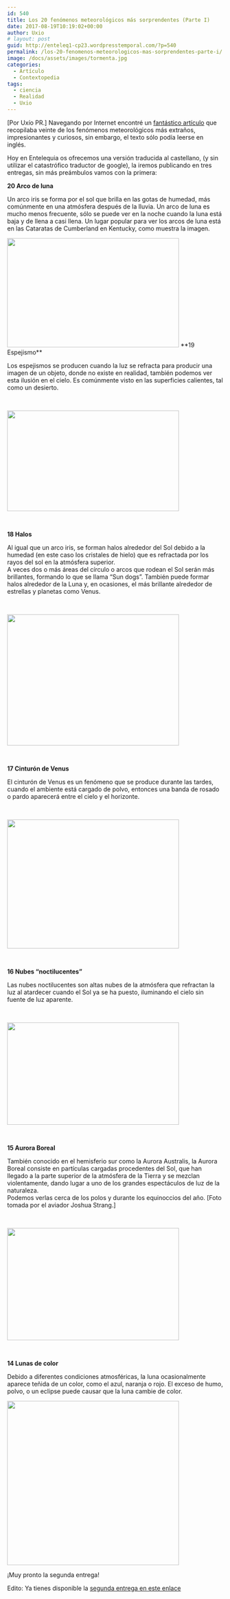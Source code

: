 ```yaml
---
id: 540
title: Los 20 fenómenos meteorológicos más sorprendentes (Parte I)
date: 2017-08-19T10:19:02+00:00
author: Uxio
# layout: post
guid: http://enteleq1-cp23.wordpresstemporal.com/?p=540
permalink: /los-20-fenomenos-meteorologicos-mas-sorprendentes-parte-i/
image: /docs/assets/images/tormenta.jpg
categories:
  - Artículo
  - Contextopedia
tags:
  - ciencia
  - Realidad
  - Uxio
---
```

[Por Uxío PR.] Navegando por Internet encontré un [fantástico artículo](http://listverse.com/2008/04/19/20-amazing-and-unusual-weather-phenomena/) que recopilaba veinte de los fenómenos meteorológicos más extraños, impresionantes y curiosos, sin embargo, el texto sólo podía leerse en inglés.

Hoy en Entelequia os ofrecemos una versión traducida al castellano, (y sin utilizar el catastrófico traductor de google), la iremos publicando en tres entregas, sin más preámbulos vamos con la primera:

**20 Arco de luna** 

Un arco iris se forma por el sol que brilla en las gotas de humedad, más comúnmente en una atmósfera después de la lluvia. Un arco de luna es mucho menos frecuente, sólo se puede ver en la noche cuando la luna está baja y de llena a casi llena. Un lugar popular para ver los arcos de luna está en las Cataratas de Cumberland en Kentucky, como muestra la imagen.

<img class="aligncenter" src="http://s3.amazonaws.com/listverse/weather/moonbow.jpg" width="400" height="254" />  
**19 Espejismo** 

Los espejismos se producen cuando la luz se refracta para producir una imagen de un objeto, donde no existe en realidad, también podemos ver esta ilusión en el cielo. Es comúnmente visto en las superficies calientes, tal como un desierto.

&nbsp;

<img class="aligncenter" src="http://s3.amazonaws.com/listverse/weather/mirage.jpg" width="400" height="234" /> 

&nbsp;

**18 Halos** 

Al igual que un arco iris, se forman halos alrededor del Sol debido a la humedad (en este caso los cristales de hielo) que es refractada por los rayos del sol en la atmósfera superior.  
A veces dos o más áreas del círculo o arcos que rodean el Sol serán más brillantes, formando lo que se llama “Sun dogs”. También puede formar halos alrededor de la Luna y, en ocasiones, el más brillante alrededor de estrellas y planetas como Venus.

&nbsp;

<img class="aligncenter" src="http://s3.amazonaws.com/listverse/weather/haloes.jpg" width="400" height="305" /> 

&nbsp;

**17 Cinturón de Venus** 

El cinturón de Venus es un fenómeno que se produce durante las tardes, cuando el ambiente está cargado de polvo, entonces una banda de rosado o pardo aparecerá entre el cielo y el horizonte.

&nbsp;

<img class="aligncenter" src="http://s3.amazonaws.com/listverse/weather/beltofvenus.jpg" width="400" height="300" /> 

&nbsp;

**16 Nubes “noctilucentes”** 

Las nubes noctilucentes son altas nubes de la atmósfera que refractan la luz al atardecer cuando el Sol ya se ha puesto, iluminando el cielo sin fuente de luz aparente.

&nbsp;

<img class="aligncenter" src="http://s3.amazonaws.com/listverse/weather/NoctilucentWide_lg.jpg" width="400" height="238" /> 

&nbsp;

**15 Aurora Boreal** 

También conocido en el hemisferio sur como la Aurora Australis, la Aurora Boreal consiste en partículas cargadas procedentes del Sol, que han llegado a la parte superior de la atmósfera de la Tierra y se mezclan violentamente, dando lugar a uno de los grandes espectáculos de luz de la naturaleza.  
Podemos verlas cerca de los polos y durante los equinoccios del año. [Foto tomada por el aviador Joshua Strang.]

&nbsp;

<img class="aligncenter" src="http://s3.amazonaws.com/listverse/weather/AuroraBorealis.jpg" width="400" height="261" /> 

&nbsp;

**14 Lunas de color** 

Debido a diferentes condiciones atmosféricas, la luna ocasionalmente aparece teñida de un color, como el azul, naranja o rojo. El exceso de humo, polvo, o un eclipse puede causar que la luna cambie de color.

<img class="aligncenter" src="http://s3.amazonaws.com/listverse/weather/coloredmoon.jpg" width="400" height="382" /> 

¡Muy pronto la segunda entrega!

Edito: Ya tienes disponible la [segunda entrega en este enlace](http://entelequia.info/los-20-fenomenos-meteorologicos-mas-sorprendentes-parte-ii/)